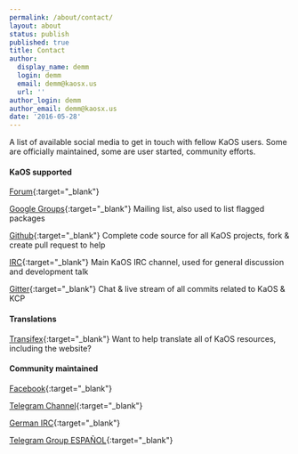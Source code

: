 ```yaml
---
permalink: /about/contact/
layout: about
status: publish
published: true
title: Contact
author:
  display_name: demm
  login: demm
  email: demm@kaosx.us
  url: ''
author_login: demm
author_email: demm@kaosx.us
date: '2016-05-28'
---
```

A list of available social media to get in touch with fellow KaOS users.  Some are officially maintained, some are user started, community efforts.

#### KaOS supported
[Forum](https://forum.kaosx.us){:target="_blank"}

[Google Groups](https://groups.google.com/forum/?fromgroups#!forum/kaos-general){:target="_blank"} Mailing list, also used to list flagged packages

[Github](https://github.com/KaOSx){:target="_blank"} Complete code source for all KaOS projects, fork & create pull request to help

[IRC](https://kiwiirc.com/client/irc.freenode.net/#kaosx){:target="_blank"} Main KaOS IRC channel, used for general discussion and development talk

[Gitter](https://gitter.im/KaOSx/KaOS/){:target="_blank"} Chat & live stream of all commits related to KaOS & KCP

#### Translations
[Transifex](https://www.transifex.com/organization/kaos/dashboard/kaos){:target="_blank"} Want to help translate all of KaOS resources, including the website?

#### Community maintained
[Facebook](https://www.facebook.com/groups/kaosx/){:target="_blank"}

[Telegram Channel](https://t.me/kaos_channel){:target="_blank"}

[German IRC](http://webchat.freenode.net/?channels=kaosx-de){:target="_blank"}

[Telegram Group ESPAÑOL](https://telegram.me/kaos_es){:target="_blank"}





    

